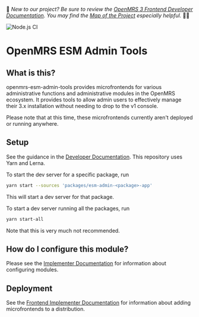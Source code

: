 :wave:	*New to our project? Be sure to review the [OpenMRS 3 Frontend Developer Documentation](https://openmrs.github.io/openmrs-esm-core/#/). You may find the [Map of the Project](https://openmrs.github.io/openmrs-esm-core/#/main/map) especially helpful.* :teacher:	

![Node.js CI](https://github.com/openmrs/openmrs-esm-admin-tools/workflows/Node.js%20CI/badge.svg)

# OpenMRS ESM Admin Tools

## What is this?

openmrs-esm-admin-tools provides microfrontends for various administrative functions and administrative modules in the OpenMRS ecosystem. It provides tools to allow admin users to effectively manage their 3.x installation without needing to drop to the v1 console.

Please note that at this time, these microfrontends currently aren't deployed or running anywhere.

## Setup

See the guidance in the [Developer Documentation](https://o3-dev.docs.openmrs.org/#/getting_started/prerequisites).
This repository uses Yarn and Lerna.

To start the dev server for a specific package, run

```bash
yarn start --sources 'packages/esm-admin-<package>-app'
```

This will start a dev server for that package.

To start a dev server running all the packages, run

```bash
yarn start-all
```

Note that this is very much not recommended.

## How do I configure this module?

Please see the [Implementer Documentation](https://wiki.openmrs.org/display/projects/Frontend+3.0+Documentation+for+Implementers#Frontend3.0DocumentationforImplementers-Configuringtheapplication)
for information about configuring modules.

## Deployment

See the
[Frontend Implementer Documentation](https://wiki.openmrs.org/display/projects/Frontend+3.0+Documentation+for+Implementers)
for information about adding microfrontends to a distribution.
